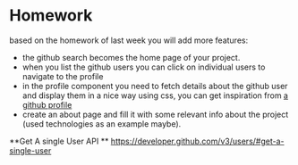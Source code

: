 # Homework

based on the homework of last week you will add more features:

- the github search becomes the home page of your project.
- when you list the github users you can click on individual users to navigate to the profile
- in the profile component you need to fetch details about the github user and display them in a nice way using css, you can get inspiration from [a github profile](https://github.com/younesmln)
- create an about page and fill it with some relevant info about the project (used technologies as an example maybe).

**Get A single User API ** https://developer.github.com/v3/users/#get-a-single-user
